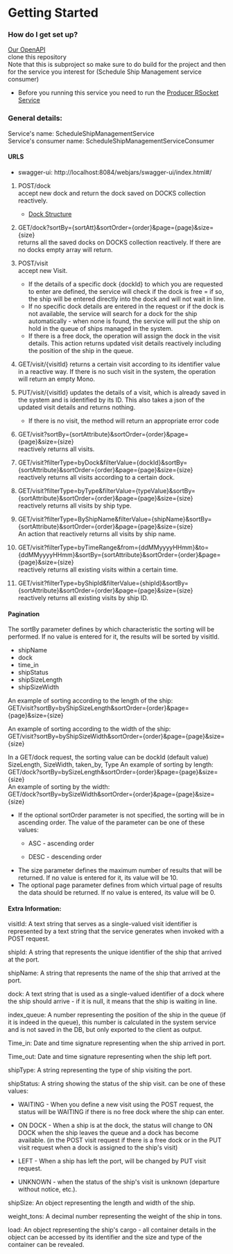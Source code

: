 # Getting Started

### How do I get set up?
[Our OpenAPI](http://localhost:8084/webjars/swagger-ui/index.html#/)  
clone this repository  
Note that this is subproject so make sure to do build for the project and then for the service you interest for (Schedule Ship Management service consumer)  
  
* Before you running this service you need to run the [Producer RSocket Service](../ScheduleShipManagementService/README.md)  
  
  
### General details:
Service's name: ScheduleShipManagementService  
Service's consumer name: ScheduleShipManagementServiceConsumer  
#### URLS  
* swagger-ui: http://localhost:8084/webjars/swagger-ui/index.html#/  
1. POST/dock  
    accept new dock and return the dock saved on DOCKS collection reactively.  
   * [Dock Structure](../ScheduleShipManagementService/README.md)  
   
2. GET/dock?sortBy={sortAtt}&sortOrder={order}&page={page}&size={size}  
    returns all the saved docks on DOCKS collection reactively. If there are no docks empty array will return.  

3. POST/visit  
    accept new Visit.   
   * If the details of a specific dock {dockId} to which you are requested to enter are defined, the service will check if the dock is free = if so, the ship will be entered directly into the dock and will not wait in line.  
   * If no specific dock details are entered in the request or if the dock is not available, the service will search for a dock for the ship automatically - when none is found, the service will put the ship on hold in the queue of ships managed in the system.  
   * If there is a free dock, the operation will assign the dock in the visit details. This action returns updated visit details reactively including the position of the ship in the queue.  
   
4. GET/visit/{visitId}
   returns a certain visit according to its identifier value in a reactive way. If there is no such visit in the system, the operation will return an empty Mono.  
5. PUT/visit/{visitId}
   updates the details of a visit, which is already saved in the system and is identified by its ID. This also takes a json of the updated visit details and returns nothing.  

   * If there is no visit, the method will return an appropriate error code  
6. GET/visit?sortBy={sortAttribute}&sortOrder={order}&page={page}&size={size}  
   reactively returns all visits.  
7. GET/visit?filterType=byDock&filterValue={dockId}&sortBy={sortAttribute}&sortOrder={order}&page={page}&size={size}  
   reactively returns all visits according to a certain dock.  
8. GET/visit?filterType=byType&filterValue={typeValue}&sortBy={sortAttribute}&sortOrder={order}&page={page}&size={size}  
   reactively returns all visits by ship type.  
9. GET/visit?filterType=ByShipName&filterValue={shipName}&sortBy={sortAttribute}&sortOrder={order}&page={page}&size={size}  
   An action that reactively returns all visits by ship name.  
10. GET/visit?filterType=byTimeRange&from={ddMMyyyyHHmm}&to={ddMMyyyyHHmm}&sortBy={sortAttribute}&sortOrder={order}&page={page}&size={size}  
    reactively returns all existing visits within a certain time.  
11. GET/visit?filterType=byShipId&filterValue={shipId}&sortBy={sortAttribute}&sortOrder={order}&page={page}&size={size}  
    reactively returns all existing visits by ship ID.  

#### Pagination
The sortBy parameter defines by which characteristic the sorting will be performed. If no value is entered for it, the results will be sorted by visitId.  
* shipName
* dock
* time_in
* shipStatus
* shipSizeLength
* shipSizeWidth

An example of sorting according to the length of the ship:  
    GET/visit?sortBy=byShipSizeLength&sortOrder={order}&page={page}&size={size}  


An example of sorting according to the width of the ship:  
    GET/visit?sortBy=byShipSizeWidth&sortOrder={order}&page={page}&size={size}  

In a GET/dock request, the sorting value can be dockId (default value) SizeLength, SizeWidth, taken_by, Type
An example of sorting by length:  
    GET/dock?sortBy=bySizeLength&sortOrder={order}&page={page}&size={size}  
An example of sorting by the width:  
    GET/dock?sortBy=bySizeWidth&sortOrder={order}&page={page}&size={size}  
* If the optional sortOrder parameter is not specified, the sorting will be in ascending order. The value of the parameter can be one of these values:  

  * ASC - ascending order

  * DESC - descending order

- The size parameter defines the maximum number of results that will be returned. If no value is entered for it, its value will be 10.
- The optional page parameter defines from which virtual page of results the data should be returned. If no value is entered, its value will be 0.
#### Extra Information:

visitId: A text string that serves as a single-valued visit identifier is represented by a text string that the service generates when invoked with a POST request.  

shipId: A string that represents the unique identifier of the ship that arrived at the port.  

shipName: A string that represents the name of the ship that arrived at the port.  

dock: A text string that is used as a single-valued identifier of a dock where the ship should arrive - if it is null, it means that the ship is waiting in line.  

index_queue: A number representing the position of the ship in the queue (if it is indeed in the queue), this number is calculated in the system service and is not saved in the DB, but only exported to the client as output.  

Time_in: Date and time signature representing when the ship arrived in port.  

Time_out: Date and time signature representing when the ship left port.  

shipType: A string representing the type of ship visiting the port.  

shipStatus: A string showing the status of the ship visit. can be one of these values:
- WAITING - When you define a new visit using the POST request, the status will be WAITING if there is no free dock where the ship can enter.  

- ON DOCK - When a ship is at the dock, the status will change to ON DOCK when the ship leaves the queue and a dock has become available. (in the POST visit request if there is a free dock or in the PUT visit request when a dock is assigned to the ship's visit)
  
- LEFT - When a ship has left the port, will be changed by PUT visit request.  

- UNKNOWN - when the status of the ship's visit is unknown (departure without notice, etc.).  

shipSize: An object representing the length and width of the ship.  

weight_tons: A decimal number representing the weight of the ship in tons.  

load: An object representing the ship's cargo - all container details in the object can be accessed by its identifier and the size and type of the container can be revealed.  